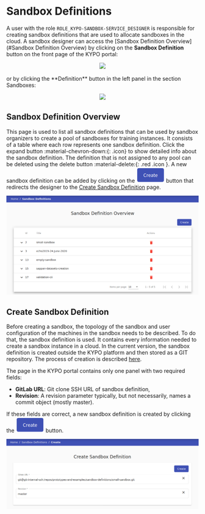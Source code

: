 # Sandbox Definitions 
A user with the role `ROLE_KYPO-SANDBOX-SERVICE_DESIGNER` is responsible for creating sandbox definitions that are used to allocate sandboxes in the cloud. A sandbox designer can access the [Sandbox Definition Overview](#Sandbox Definition Overview) by clicking on the **Sandbox Definition** button on the front page of the KYPO portal:

<p align="center">
  <img src="../../../img/kypo-portal/sandboxes/sandbox-definition/sandbox-agenda-definition.png">
</p>
or by clicking the **Definition** button in the left panel in the section Sandboxes: 
<p align="center">
  <img src="../../../img/kypo-portal/sandboxes/sandbox-definition/sandbox-definition-sidebar.png">
</p>


## Sandbox Definition Overview
This page is used to list all sandbox definitions that can be used by sandbox organizers to create a pool of sandboxes for training instances. It consists of a table where each row represents one sandbox definition. Click the expand button :material-chevron-down:{: .icon} to show detailed info about the sandbox definition. The definition that is not assigned to any pool can be deleted using the delete button :material-delete:{: .red .icon }. A new sandbox definition can be added by clicking on the ![create-button](../../img/buttons/create-button.png) button that redirects the designer to the [Create Sandbox Definition](#create-sandbox-definition) page. 

![sandbox-definition-overview](../../img/kypo-portal/sandboxes/sandbox-definition/sandbox-definition-overview.png) 

## Create Sandbox Definition
Before creating a sandbox, the topology of the sandbox and user configuration of the machines in the sandbox needs to be described. To do that, the sandbox definition is used. It contains every information needed to create a sandbox instance in a cloud. In the current version, the sandbox definition is created outside the KYPO platform and then stored as a GIT repository. The process of creation is described [here](../../sandboxes/sandbox-definition.md). 

The page in the KYPO portal contains only one panel with two required fields: 

* **GitLab URL**: Git clone SSH URL of sandbox definition, 
* **Revision**: A revision parameter typically, but not necessarily, names a commit object (mostly master).

If these fields are correct, a new sandbox definition is created by clicking the ![create-button](../../img/buttons/create-button.png) button. 

![create-sandbox-definition](../../img/kypo-portal/sandboxes/sandbox-definition/sandbox-definition-create.png)
